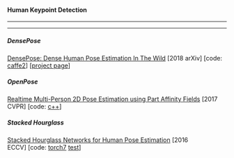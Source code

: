 #### Human Keypoint Detection

------

------

##### DensePose

[DensePose: Dense Human Pose Estimation In The Wild](https://arxiv.org/abs/1802.00434)&nbsp;[2018 arXiv]&nbsp;[code: [caffe2](https://github.com/facebookresearch/DensePose/)]&nbsp;[[project page](http://densepose.org/)]


##### OpenPose
[Realtime Multi-Person 2D Pose Estimation using Part Affinity Fields](https://arxiv.org/abs/1611.08050)&nbsp;[2017 CVPR]&nbsp;[code: [c++](https://github.com/CMU-Perceptual-Computing-Lab/openpose)]

##### Stacked  Hourglass
[Stacked Hourglass Networks for Human Pose Estimation](https://arxiv.org/abs/1603.06937)&nbsp;[2016 ECCV]&nbsp;[code: [torch7](https://github.com/princeton-vl/pose-hg-train)&nbsp;[test](https://github.com/princeton-vl/pose-hg-demo)]

